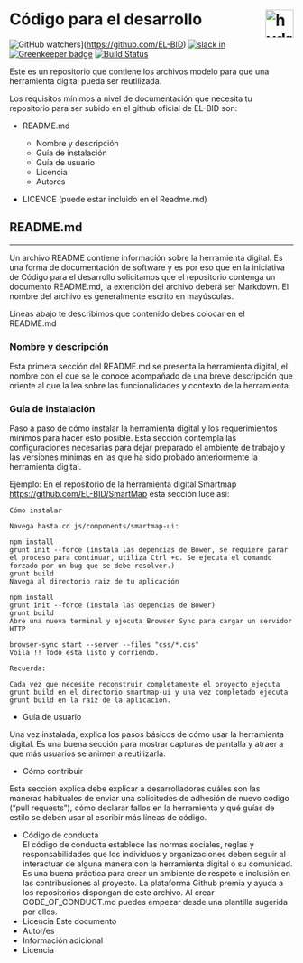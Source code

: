 # Código para el desarrollo <img src="https://cdn.rawgit.com/nteract/hydrogen/17eda245/static/animate-logo.svg" alt="hydrogen animated logo" height="50px" align="right" />
![GitHub watchers](https://img.shields.io/github/watchers/badges/shields.svg?style=social&label=Watch)](https://github.com/EL-BID)
[![slack in](https://slackin-nteract.now.sh/badge.svg)](http://code.iadb.org)
[![Greenkeeper badge](https://badges.greenkeeper.io/nteract/hydrogen.svg)](https://greenkeeper.io/)
[![Build Status](https://travis-ci.org/nteract/hydrogen.svg?branch=master)](https://travis-ci.org/nteract/hydrogen)

Este es un repositorio que contiene los archivos modelo para que una herramienta digital pueda ser reutilizada.

Los requisitos mínimos a nivel de documentación que necesita tu repositorio para ser subido en el github oficial de EL-BID son:

* README.md
  * Nombre y descripción
  * Guía de instalación
  * Guía de usuario
  * Licencia
  * Autores
  
* LICENCE (puede estar incluido en el Readme.md)




## README.md
---

Un archivo README contiene información sobre la herramienta digital. Es una forma de documentación de software y es por eso que  en la iniciativa de Código para el desarrollo solicitamos que el repositorio contenga un documento README.md, la extención del archivo deberá ser Markdown.
El nombre del archivo es generalmente escrito en mayúsculas.

Lineas abajo te describimos que contenido debes colocar en el README.md

### Nombre y descripción

Esta primera sección del README.md se presenta la herramienta digital, el nombre con el que se le conoce acompañado de una breve descripción que oriente al que la lea sobre las funcionalidades y contexto de la herramienta.

 	
### Guía de instalación

Paso a paso de cómo instalar la herramienta digital y los requerimientos mínimos para hacer esto posible. Esta sección contempla las configuraciones necesarias para dejar preparado el ambiente de trabajo y las versiones mínimas en las que ha sido probado anteriormente la herramienta digital.

Ejemplo:
En el repositorio de la herramienta digital Smartmap https://github.com/EL-BID/SmartMap esta sección luce así:

    Cómo instalar

    Navega hasta cd js/components/smartmap-ui:

    npm install
    grunt init --force (instala las depencias de Bower, se requiere parar el proceso para continuar, utiliza Ctrl +c. Se ejecuta el comando forzado por un bug que se debe resolver.)
    grunt build
    Navega al directorio raiz de tu aplicación

    npm install
    grunt init --force (instala las depencias de Bower)
    grunt build
    Abre una nueva terminal y ejecuta Browser Sync para cargar un servidor HTTP

    browser-sync start --server --files "css/*.css"
    Voila !! Todo esta listo y corriendo.

    Recuerda:

    Cada vez que necesite reconstruir completamente el proyecto ejecuta grunt build en el directorio smartmap-ui y una vez completado ejecuta grunt build en la raíz de la aplicación.

*	Guía de usuario

Una vez instalada, explica los pasos básicos de cómo usar la herramienta digital. Es una buena sección para mostrar capturas de pantalla y atraer a que más usuarios se animen a reutilizarla.

*	Cómo contribuir

Esta sección explica debe explicar a desarrolladores cuáles son las maneras habituales de enviar una solicitudes de adhesión de nuevo código (“pull requests”), cómo declarar fallos en la herramienta y qué guías de estilo se deben usar al escribir más líneas de código.

*	Código de conducta  
El código de conducta establece las normas sociales, reglas y responsabilidades que los individuos y organizaciones deben seguir al interactuar de alguna manera con la herramienta digital o su comunidad. Es una buena práctica para crear un ambiente de respeto e inclusión en las contribuciones al proyecto. La plataforma Github premia y ayuda a los repositorios dispongan de este archivo. Al crear CODE_OF_CONDUCT.md puedes empezar desde una plantilla sugerida por ellos. 
*	Licencia
Este documento 
*	Autor/es
*	Información adicional
*	Licencia
